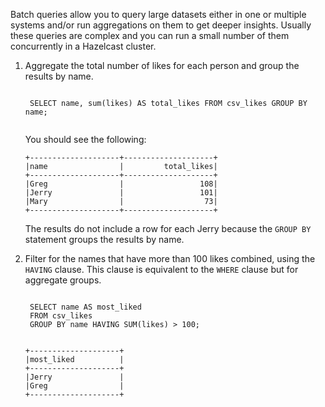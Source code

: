 Batch queries allow you to query large datasets either in one or multiple systems and/or run aggregations on them to get deeper insights. Usually these queries are complex and you can run a small number of them concurrently in a Hazelcast cluster.

1. Aggregate the total number of likes for each person and group the results by name.

    <code class="execute T2" title="Run command">
    SELECT name, sum(likes) AS total_likes FROM csv_likes GROUP BY name;
    </code>
    
    You should see the following:
  
    ```
    +--------------------+--------------------+
    |name                |         total_likes|
    +--------------------+--------------------+
    |Greg                |                 108|
    |Jerry               |                 101|
    |Mary                |                  73|
    +--------------------+--------------------+
    ```
    
    The results do not include a row for each Jerry because the `GROUP BY` statement groups the results by name.

1. Filter for the names that have more than 100 likes combined, using the `HAVING` clause. This clause is equivalent to the `WHERE` clause but for aggregate groups.

    <code class="execute T2" title="Run command">
    SELECT name AS most_liked
    FROM csv_likes
    GROUP BY name HAVING SUM(likes) > 100;
    </code>
    
    ```
    +--------------------+
    |most_liked          |
    +--------------------+
    |Jerry               |
    |Greg                |
    +--------------------+
    ```